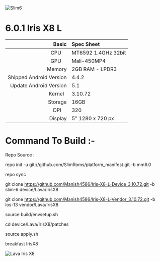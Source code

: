 ![Slim6](https://encrypted-tbn1.gstatic.com/images?q=tbn:ANd9GcSR4mJyK32tx50YWODnbgbFxcycG8DrdAH13Hnja1J-w6x-ZSN_aUSMuEmrRA)

# 6.0.1 Iris X8 L

Basic   | Spec Sheet
-------:|:-------------------------
CPU     | MT6592 1.4GHz 32bit
GPU     | Mali-450MP4
Memory  | 2GB RAM - LPDR3
Shipped Android Version | 4.4.2
Update Android Version | 5.1
Kernel  | 3.10.72
Storage | 16GB
DPI     | 320
Display | 5" 1280 x 720 px



# Command To Build :-

Repo Source :

repo init -u git://github.com/SlimRoms/platform_manifest.git -b mm6.0

repo sync

git clone https://github.com/Manish4586/Iris-X8-L-Device_3.10.72.git -b slim-6 device/Lava/IrisX8

git clone https://github.com/Manish4586/Iris-X8-L-Vendor_3.10.72.git -b los-13 vendor/Lava/IrisX8

source build/envsetup.sh

cd device/Lava/IrisX8/patches

source apply.sh

breakfast IrisX8

![Lava Iris X8](http://www.lavamobiles.com/lavastorecms/material/product/lava-smartphone-iris-x8-375x700-04022015.jpg)
